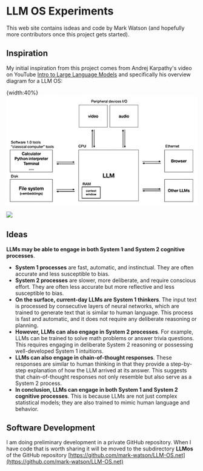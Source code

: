 # LLM OS Experiments

This web site contains isdeas and code by Mark Watson (and hopefully more contributors once this project gets started).

## Inspiration

My initial inspiration from this project comes from Andrej Karpathy's video on YouTube [Intro to Large Language Models](https://www.youtube.com/watch?v=zjkBMFhNj_g) and specifically his overview diagram for a LLM OS:

{width:40%}
![Karpathy's LLM OS Overview](images/karpathy.png)


<img src="https://github.com/mark-watson/LLM-OS.net/docs/images/karpathy.png" width="300">

## Ideas

**LLMs may be able to engage in both System 1 and System 2 cognitive processes**.

* **System 1 processes** are fast, automatic, and instinctual. They are often accurate and less susceptible to bias.
* **System 2 processes** are slower, more deliberate, and require conscious effort. They are often less accurate but more reflective and less susceptible to bias.
* **On the surface, current-day LLMs are System 1 thinkers**. The input text is processed by consecutive layers of neural networks, which are trained to generate text that is similar to human language. This process is fast and automatic, and it does not require any deliberate reasoning or planning.
* **However, LLMs can also engage in System 2 processes**. For example, LLMs can be trained to solve math problems or answer trivia questions. This requires engaging in deliberate System 2 reasoning or possessing well-developed System 1 intuitions.
* **LLMs can also engage in chain-of-thought responses**. These responses are similar to human thinking in that they provide a step-by-step explanation of how the LLM arrived at its answer. This suggests that chain-of-thought responses not only resemble but also serve as a System 2 process.
* **In conclusion, LLMs can engage in both System 1 and System 2 cognitive processes**. This is because LLMs are not just complex statistical models; they are also trained to mimic human language and behavior.

## Software Development

I am doing preliminary development in a private GitHub repository. When I have
code that is worth sharing it will be moved to the subdirectory **LLMos** of the
GitHub repository [https://github.com/mark-watson/LLM-OS.net](https://github.com/mark-watson/LLM-OS.net)
